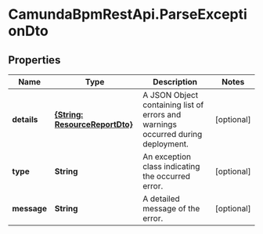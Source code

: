 # CamundaBpmRestApi.ParseExceptionDto

## Properties

Name | Type | Description | Notes
------------ | ------------- | ------------- | -------------
**details** | [**{String: ResourceReportDto}**](ResourceReportDto.md) | A JSON Object containing list of errors and warnings occurred during deployment. | [optional] 
**type** | **String** | An exception class indicating the occurred error. | [optional] 
**message** | **String** | A detailed message of the error. | [optional] 


